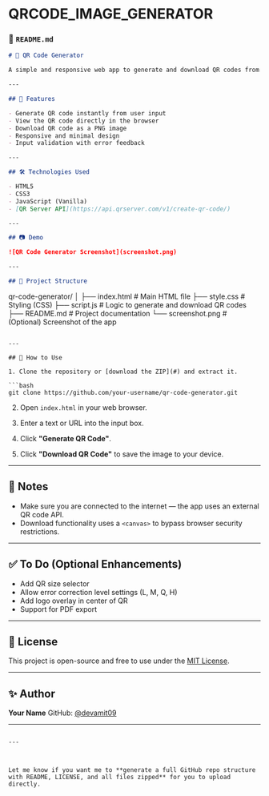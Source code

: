 # QRCODE_IMAGE_GENERATOR

### 📄 `README.md`

```markdown
# 🔳 QR Code Generator

A simple and responsive web app to generate and download QR codes from any text or URL using JavaScript and the [GoQR API](https://goqr.me/api/).

---

## 🚀 Features

- Generate QR code instantly from user input
- View the QR code directly in the browser
- Download QR code as a PNG image
- Responsive and minimal design
- Input validation with error feedback

---

## 🛠️ Technologies Used

- HTML5
- CSS3
- JavaScript (Vanilla)
- [QR Server API](https://api.qrserver.com/v1/create-qr-code/)

---

## 📷 Demo

![QR Code Generator Screenshot](screenshot.png)

---

## 📂 Project Structure

```

qr-code-generator/
│
├── index.html         # Main HTML file
├── style.css          # Styling (CSS)
├── script.js          # Logic to generate and download QR codes
├── README.md          # Project documentation
└── screenshot.png     # (Optional) Screenshot of the app

````

---

## 🔧 How to Use

1. Clone the repository or [download the ZIP](#) and extract it.

```bash
git clone https://github.com/your-username/qr-code-generator.git
````

2. Open `index.html` in your web browser.

3. Enter a text or URL into the input box.

4. Click **"Generate QR Code"**.

5. Click **"Download QR Code"** to save the image to your device.

---

## 📌 Notes

* Make sure you are connected to the internet — the app uses an external QR code API.
* Download functionality uses a `<canvas>` to bypass browser security restrictions.

---

## ✅ To Do (Optional Enhancements)

* Add QR size selector
* Allow error correction level settings (L, M, Q, H)
* Add logo overlay in center of QR
* Support for PDF export

---

## 📄 License

This project is open-source and free to use under the [MIT License](LICENSE).

---

## ✨ Author

**Your Name**
GitHub: [@devamit09](https://github.com/devamit09)

---

```

---



Let me know if you want me to **generate a full GitHub repo structure with README, LICENSE, and all files zipped** for you to upload directly.
```
